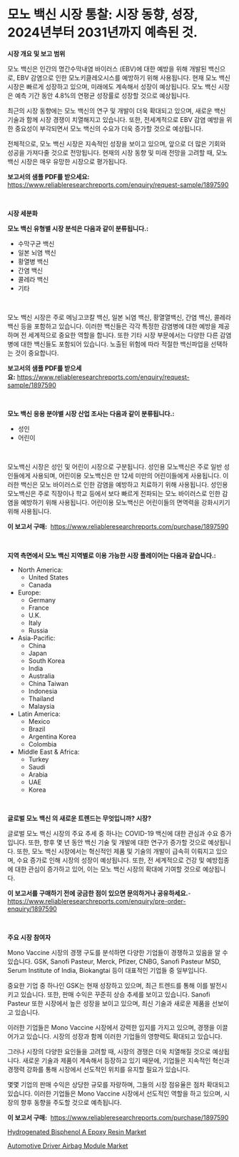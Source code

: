 <p><h1>모노 백신 시장 통찰: 시장 동향, 성장, 2024년부터 2031년까지 예측된 것.</h1></p><p><strong>시장 개요 및 보고 범위</strong></p>
<p><p>모노 백신은 인간의 명간수막내염 바이러스 (EBV)에 대한 예방을 위해 개발된 백신으로, EBV 감염으로 인한 모노키클레오시스를 예방하기 위해 사용됩니다. 현재 모노 백신 시장은 빠르게 성장하고 있으며, 미래에도 계속해서 성장이 예상됩니다. 모노 백신 시장은 예측 기간 동안 4.8%의 연평균 성장률로 성장할 것으로 예상됩니다. </p><p>최근의 시장 동향에는 모노 백신의 연구 및 개발이 더욱 확대되고 있으며, 새로운 백신 기술과 함께 시장 경쟁이 치열해지고 있습니다. 또한, 전세계적으로 EBV 감염 예방을 위한 중요성이 부각되면서 모노 백신의 수요가 더욱 증가할 것으로 예상됩니다.</p><p>전체적으로, 모노 백신 시장은 지속적인 성장을 보이고 있으며, 앞으로 더 많은 기회와 성공을 가져다줄 것으로 전망됩니다. 현재의 시장 동향 및 미래 전망을 고려할 때, 모노 백신 시장은 매우 유망한 시장으로 평가됩니다.</p></p>
<p><strong>보고서의 샘플 PDF를 받으세요:</strong> <a href="https://www.reliableresearchreports.com/enquiry/request-sample/1897590">https://www.reliableresearchreports.com/enquiry/request-sample/1897590</a></p>
<p>&nbsp;</p>
<p><strong>시장 세분화</strong></p>
<p><strong>모노 백신 유형별 시장 분석은 다음과 같이 분류됩니다.:</strong></p>
<p><ul><li>수막구균 백신</li><li>일본 뇌염 백신</li><li>황열병 백신</li><li>간염 백신</li><li>콜레라 백신</li><li>기타</li></ul></p>
<p>&nbsp;</p>
<p><p>모노 백신 시장은 주로 메닝고코칼 백신, 일본 뇌염 백신, 황열열백신, 간염 백신, 콜레라 백신 등을 포함하고 있습니다. 이러한 백신들은 각각 특정한 감염병에 대한 예방을 제공하며 전 세계적으로 중요한 역할을 합니다. 또한 기타 시장 부문에서는 다양한 다른 감염병에 대한 백신들도 포함되어 있습니다. 노출된 위험에 따라 적절한 백신파업을 선택하는 것이 중요합니다.</p></p>
<p><strong>보고서의 샘플 PDF를 받으세요:</strong>&nbsp;<a href="https://www.reliableresearchreports.com/enquiry/request-sample/1897590">https://www.reliableresearchreports.com/enquiry/request-sample/1897590</a></p>
<p>&nbsp;</p>
<p><strong> 모노 백신 응용 분야별 시장 산업 조사는 다음과 같이 분류됩니다.:</strong></p>
<p><ul><li>성인</li><li>어린이</li></ul></p>
<p>&nbsp;</p>
<p><p>모노백신 시장은 성인 및 어린이 시장으로 구분됩니다. 성인용 모노백신은 주로 일반 성인들에게 사용되며, 어린이용 모노백신은 만 12세 미만의 어린이들에게 사용됩니다. 이러한 백신은 모노 바이러스로 인한 감염을 예방하고 치료하기 위해 사용됩니다. 성인용 모노백신은 주로 직장이나 학교 등에서 보다 빠르게 전파되는 모노 바이러스로 인한 감염을 예방하기 위해 사용됩니다. 어린이용 모노백신은 어린이들의 면역력을 강화시키기 위해 사용됩니다.</p></p>
<p><strong>이 보고서 구매:</strong>&nbsp; <a href="https://www.reliableresearchreports.com/purchase/1897590">https://www.reliableresearchreports.com/purchase/1897590</a></p>
<p>&nbsp;</p>
<p><strong>지역 측면에서 모노 백신 지역별로 이용 가능한 시장 플레이어는 다음과 같습니다.:</strong></p>
<p><ul>
    <li>
        North America:
        <ul>
            <li>United States</li>
            <li>Canada</li>
        </ul>
    </li>
    <li>
        Europe:
        <ul>
            <li>Germany</li>
            <li>France</li>
            <li>U.K.</li>
            <li>Italy</li>
            <li>Russia</li>
        </ul>
    </li>
    <li>
        Asia-Pacific:
        <ul>
            <li>China</li>
            <li>Japan</li>
            <li>South Korea</li>
            <li>India</li>
            <li>Australia</li>
            <li>China Taiwan</li>
            <li>Indonesia</li>
            <li>Thailand</li>
            <li>Malaysia</li>
        </ul>
    </li>
    <li>
        Latin America:
        <ul>
            <li>Mexico</li>
            <li>Brazil</li>
            <li>Argentina Korea</li>
            <li>Colombia</li>
        </ul>
    </li>
    <li>
        Middle East & Africa:
        <ul>
            <li>Turkey</li>
            <li>Saudi</li>
            <li>Arabia</li>
            <li>UAE</li>
            <li>Korea</li>
        </ul>
    </li>
    </ul></p>
<p>&nbsp;</p>
<p><strong>글로벌 모노 백신 의 새로운 트렌드는 무엇입니까? 시장?</strong></p>
<p><p>글로벌 모노 백신 시장의 주요 추세 중 하나는 COVID-19 백신에 대한 관심과 수요 증가입니다. 또한, 향후 몇 년 동안 백신 기술 및 개발에 대한 연구가 증가할 것으로 예상됩니다. 또한, 모노 백신 시장에서는 혁신적인 제품 및 기술의 개발이 급속히 이뤄지고 있으며, 수요 증가로 인해 시장의 성장이 예상됩니다. 또한, 전 세계적으로 건강 및 예방접종에 대한 관심이 증가하고 있어, 이는 모노 백신 시장의 확대에 기여할 것으로 예상됩니다.</p></p>
<p><strong>이 보고서를 구매하기 전에 궁금한 점이 있으면 문의하거나 공유하세요.</strong>- <a href="https://www.reliableresearchreports.com/enquiry/pre-order-enquiry/1897590">https://www.reliableresearchreports.com/enquiry/pre-order-enquiry/1897590</a></p>
<p>&nbsp;</p>
<p><strong>주요 시장 참여자</strong></p>
<p><p>Mono Vaccine 시장의 경쟁 구도를 분석하면 다양한 기업들이 경쟁하고 있음을 알 수 있습니다. GSK, Sanofi Pasteur, Merck, Pfizer, CNBG, Sanofi Pasteur MSD, Serum Institute of India, Biokangtai 등이 대표적인 기업들 중 일부입니다. </p><p>중요한 기업 중 하나인 GSK는 현재 성장하고 있으며, 최근 트렌드를 통해 이를 발전시키고 있습니다. 또한, 판매 수익은 꾸준히 상승 추세를 보이고 있습니다. Sanofi Pasteur 또한 시장에서 높은 성장을 보이고 있으며, 최신 기술과 새로운 제품을 선보이고 있습니다. </p><p>이러한 기업들은 Mono Vaccine 시장에서 강력한 입지를 가지고 있으며, 경쟁을 이끌어가고 있습니다. 시장의 성장과 함께 이러한 기업들의 영향력도 확대되고 있습니다. </p><p>그러나 시장의 다양한 요인들을 고려할 때, 시장의 경쟁은 더욱 치열해질 것으로 예상됩니다. 새로운 기술과 제품이 계속해서 등장하고 있기 때문에, 기업들은 지속적인 혁신과 경쟁력 강화를 통해 시장에서 선도적인 위치를 유지할 필요가 있습니다.</p><p>몇몇 기업의 판매 수익은 상당한 규모를 자랑하며, 그들의 시장 점유율은 점차 확대되고 있습니다. 이러한 기업들은 Mono Vaccine 시장에서 선도적인 역할을 하고 있으며, 시장의 향후 동향을 주도할 것으로 예측됩니다.</p></p>
<p><strong>이 보고서 구매:</strong>&nbsp;&nbsp;<a href="https://www.reliableresearchreports.com/purchase/1897590">https://www.reliableresearchreports.com/purchase/1897590</a></p>
<p><p><a href="https://github.com/Glendatilghmankmgz0rbhwpy/Market-Research-Report-List-1/blob/main/hydrogenated-bisphenol-a-epoxy-resin-market.md">Hydrogenated Bisphenol A Epoxy Resin Market</a></p><p><a href="https://butternut-bug-553.notion.site/Automotive-Driver-Airbag-Module-Market-Analysis-and-Market-Size-Global-Industry-Overview-Market-Se-d8e067c067804abb874af3fe210818b6">Automotive Driver Airbag Module Market</a></p></p>
